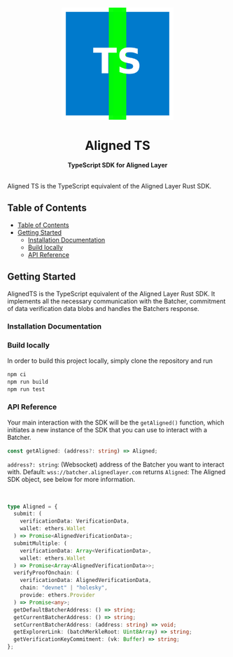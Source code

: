 <div align="center">
<br>
<img style="align: center" src="./logo.png" height=256/>
<h1>Aligned TS</h1>
<strong>TypeScript SDK for Aligned Layer</strong>
</div>
<br>

Aligned TS is the TypeScript equivalent of the Aligned Layer Rust SDK.

## Table of Contents

- [Table of Contents](#table-of-contents)
- [Getting Started](#getting-started)
  - [Installation Documentation](#installation-documentation)
  - [Build locally](#build-locally)
  - [API Reference](#api-reference)

## Getting Started

AlignedTS is the TypeScript equivalent of the Aligned Layer Rust SDK.
It implements all the necessary communication with the Batcher, commitment of data verification data blobs and handles the Batchers response.

### Installation Documentation

### Build locally

In order to build this project locally, simply clone the repository and run

```sh
npm ci
npm run build
npm run test
```

### API Reference

Your main interaction with the SDK will be the `getAligned()` function, which initiates a new instance of the SDK that you can use to interact with a Batcher.

```ts
const getAligned: (address?: string) => Aligned;
```

`address?: string`: (Websocket) address of the Batcher you want to interact with. Default: `wss://batcher.alignedlayer.com`
returns `Aligned`: The Aligned SDK object, see below for more information.

<br>

```ts
type Aligned = {
  submit: (
    verificationData: VerificationData,
    wallet: ethers.Wallet
  ) => Promise<AlignedVerificationData>;
  submitMultiple: (
    verificationData: Array<VerificationData>,
    wallet: ethers.Wallet
  ) => Promise<Array<AlignedVerificationData>>;
  verifyProofOnchain: (
    verificationData: AlignedVerificationData,
    chain: "devnet" | "holesky",
    provide: ethers.Provider
  ) => Promise<any>;
  getDefaultBatcherAddress: () => string;
  getCurrentBatcherAddress: () => string;
  setCurrentBatcherAddress: (address: string) => void;
  getExplorerLink: (batchMerkleRoot: Uint8Array) => string;
  getVerificationKeyCommitment: (vk: Buffer) => string;
};
```
